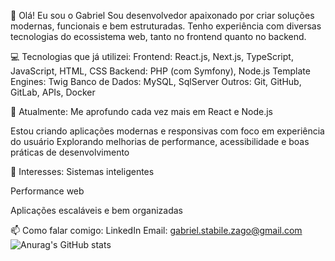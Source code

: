 👋 Olá! Eu sou o Gabriel
Sou desenvolvedor apaixonado por criar soluções modernas, funcionais e bem estruturadas. Tenho experiência com diversas tecnologias do ecossistema web, tanto no frontend quanto no backend.

💻 Tecnologias que já utilizei:
Frontend: React.js, Next.js, TypeScript, JavaScript, HTML, CSS
Backend: PHP (com Symfony), Node.js
Template Engines: Twig
Banco de Dados: MySQL, SqlServer
Outros: Git, GitHub, GitLab, APIs, Docker

🚀 Atualmente:
Me aprofundo cada vez mais em React e Node.js

Estou criando aplicações modernas e responsivas com foco em experiência do usuário
Explorando melhorias de performance, acessibilidade e boas práticas de desenvolvimento

🎯 Interesses:
Sistemas inteligentes

Performance web

Aplicações escaláveis e bem organizadas

📫 Como falar comigo:
LinkedIn
Email: gabriel.stabile.zago@gmail.com
![Anurag's GitHub stats](https://github-readme-stats.vercel.app/api?username=gabrielszago&theme=dark&show_icons=true)
